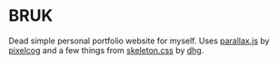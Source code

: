 BRUK
====
Dead simple personal portfolio website for myself. Uses [parallax.js](https://github.com/pixelcog/parallax.js/) by [pixelcog](https://github.com/pixelcog) and a few things from [skeleton.css](https://github.com/dhg/Skeleton) by [dhg](https://github.com/dhg).